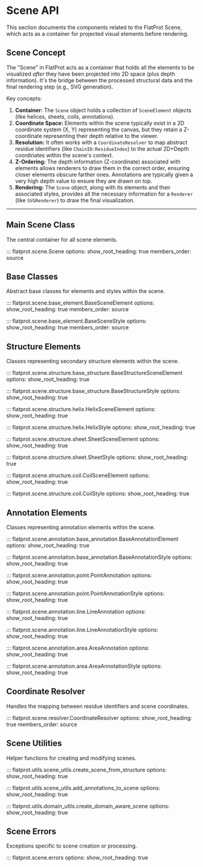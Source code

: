 # Scene API

This section documents the components related to the FlatProt Scene, which acts as a container for projected visual elements before rendering.

## Scene Concept

The "Scene" in FlatProt acts as a container that holds all the elements to be visualized _after_ they have been projected into 2D space (plus depth information). It's the bridge between the processed structural data and the final rendering step (e.g., SVG generation).

Key concepts:

1.  **Container:** The `Scene` object holds a collection of `SceneElement` objects (like helices, sheets, coils, annotations).
2.  **Coordinate Space:** Elements within the scene typically exist in a 2D coordinate system (X, Y) representing the canvas, but they retain a Z-coordinate representing their depth relative to the viewer.
3.  **Resolution:** It often works with a `CoordinateResolver` to map abstract residue identifiers (like `ChainID:ResidueIndex`) to the actual 2D+Depth coordinates within the scene's context.
4.  **Z-Ordering:** The depth information (Z-coordinate) associated with elements allows renderers to draw them in the correct order, ensuring closer elements obscure farther ones. Annotations are typically given a very high depth value to ensure they are drawn on top.
5.  **Rendering:** The `Scene` object, along with its elements and their associated styles, provides all the necessary information for a `Renderer` (like `SVGRenderer`) to draw the final visualization.

---

## Main Scene Class

The central container for all scene elements.

::: flatprot.scene.Scene
options:
show_root_heading: true
members_order: source

## Base Classes

Abstract base classes for elements and styles within the scene.

::: flatprot.scene.base_element.BaseSceneElement
options:
show_root_heading: true
members_order: source

::: flatprot.scene.base_element.BaseSceneStyle
options:
show_root_heading: true
members_order: source

## Structure Elements

Classes representing secondary structure elements within the scene.

::: flatprot.scene.structure.base_structure.BaseStructureSceneElement
options:
show_root_heading: true

::: flatprot.scene.structure.base_structure.BaseStructureStyle
options:
show_root_heading: true

::: flatprot.scene.structure.helix.HelixSceneElement
options:
show_root_heading: true

::: flatprot.scene.structure.helix.HelixStyle
options:
show_root_heading: true

::: flatprot.scene.structure.sheet.SheetSceneElement
options:
show_root_heading: true

::: flatprot.scene.structure.sheet.SheetStyle
options:
show_root_heading: true

::: flatprot.scene.structure.coil.CoilSceneElement
options:
show_root_heading: true

::: flatprot.scene.structure.coil.CoilStyle
options:
show_root_heading: true

## Annotation Elements

Classes representing annotation elements within the scene.

::: flatprot.scene.annotation.base_annotation.BaseAnnotationElement
options:
show_root_heading: true

::: flatprot.scene.annotation.base_annotation.BaseAnnotationStyle
options:
show_root_heading: true

::: flatprot.scene.annotation.point.PointAnnotation
options:
show_root_heading: true

::: flatprot.scene.annotation.point.PointAnnotationStyle
options:
show_root_heading: true

::: flatprot.scene.annotation.line.LineAnnotation
options:
show_root_heading: true

::: flatprot.scene.annotation.line.LineAnnotationStyle
options:
show_root_heading: true

::: flatprot.scene.annotation.area.AreaAnnotation
options:
show_root_heading: true

::: flatprot.scene.annotation.area.AreaAnnotationStyle
options:
show_root_heading: true

## Coordinate Resolver

Handles the mapping between residue identifiers and scene coordinates.

::: flatprot.scene.resolver.CoordinateResolver
options:
show_root_heading: true
members_order: source

## Scene Utilities

Helper functions for creating and modifying scenes.

::: flatprot.utils.scene_utils.create_scene_from_structure
options:
show_root_heading: true

::: flatprot.utils.scene_utils.add_annotations_to_scene
options:
show_root_heading: true

::: flatprot.utils.domain_utils.create_domain_aware_scene
options:
show_root_heading: true

## Scene Errors

Exceptions specific to scene creation or processing.

::: flatprot.scene.errors
options:
show_root_heading: true
